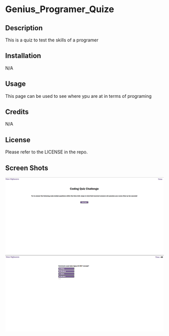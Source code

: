 # Genius_Programer_Quize

## Description

This is a quiz to test the skills of a programer

## Installation

N/A

## Usage

This page can be used to see where ypu are at in terms of programing
## Credits

N/A

## License
Please refer to the LICENSE in the repo.

## Screen Shots
![Screenshot of site](https://github.com/Jett65/Genius_Programer_Quize/blob/main/assets/images/pageOne.png)
![Screenshot of site](.\assets\images\pageTwo.png)
